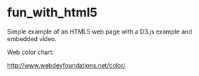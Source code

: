 fun_with_html5
==============

Simple example of an HTML5 web page with a D3.js example and embedded video.

Web color chart: 

http://www.webdevfoundations.net/color/
